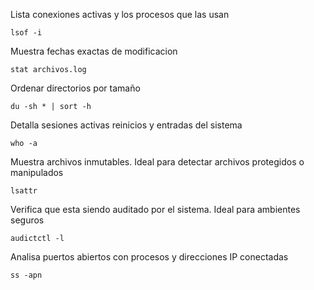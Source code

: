 Lista conexiones activas y los procesos que las usan
```
lsof -i
```

Muestra fechas exactas de modificacion
```
stat archivos.log
```

Ordenar directorios por tamaño 
```
du -sh * | sort -h
```

Detalla sesiones activas reinicios y entradas del sistema
```
who -a 
```

Muestra archivos inmutables. Ideal para detectar archivos protegidos o manipulados
```
lsattr
```

Verifica que esta siendo auditado por el sistema. Ideal para ambientes seguros
```
audictctl -l
```

Analisa puertos abiertos con procesos y direcciones IP conectadas
```
ss -apn
```
